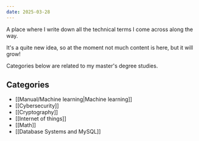 ```yaml
---
date: 2025-03-28
---
```


A place where I write down all the technical terms I come across along the way.

It's a quite new idea, so at the moment not much content is here, but it will grow!

Categories below are related to my master's degree studies.

## Categories

- [[Manual/Machine learning|Machine learning]]
- [[Cybersecurity]]
- [[Cryptography]]
- [[Internet of things]]
- [[Math]]
- [[Database Systems and MySQL]]
